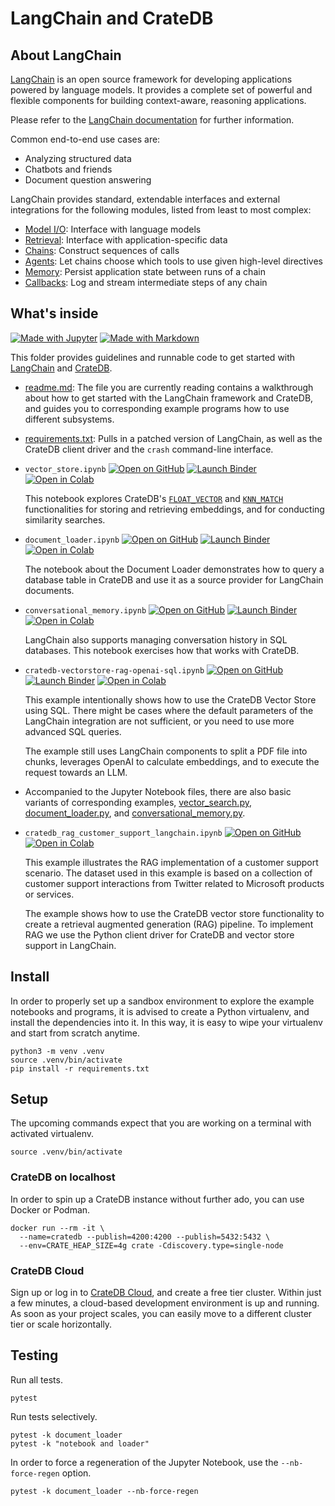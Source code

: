# LangChain and CrateDB


## About LangChain

[LangChain] is an open source framework for developing applications powered
by language models. It provides a complete set of powerful and flexible
components for building context-aware, reasoning applications.

Please refer to the [LangChain documentation] for further information.

Common end-to-end use cases are:

- Analyzing structured data
- Chatbots and friends
- Document question answering

LangChain provides standard, extendable interfaces and external integrations
for the following modules, listed from least to most complex:

- [Model I/O][Model I/O]: Interface with language models
- [Retrieval][Retrieval]: Interface with application-specific data
- [Chains][Chains]: Construct sequences of calls
- [Agents][Agents]: Let chains choose which tools to use given high-level directives
- [Memory][Memory]: Persist application state between runs of a chain
- [Callbacks][Callbacks]: Log and stream intermediate steps of any chain


## What's inside

[![Made with Jupyter](https://img.shields.io/badge/Made%20with-Jupyter-orange?logo=Jupyter)](https://jupyter.org/try) [![Made with Markdown](https://img.shields.io/badge/Made%20with-Markdown-1f425f.svg?logo=Markdown)](https://commonmark.org)

This folder provides guidelines and runnable code to get started with [LangChain]
and [CrateDB].

- [readme.md](readme.md): The file you are currently reading contains a walkthrough
  about how to get started with the LangChain framework and CrateDB, and guides you
  to corresponding example programs how to use different subsystems.

- [requirements.txt](requirements.txt): Pulls in a patched version of LangChain,
  as well as the CrateDB client driver and the `crash` command-line interface.

- `vector_store.ipynb` [![Open on GitHub](https://img.shields.io/badge/Open%20on-GitHub-lightgray?logo=GitHub)](vector_search.ipynb) [![Launch Binder](https://mybinder.org/badge_logo.svg)](https://mybinder.org/v2/gh/crate/cratedb-examples/main?labpath=topic%2Fmachine-learning%2Fllm-langchain%2Fvector_search.ipynb) [![Open in Colab](https://colab.research.google.com/assets/colab-badge.svg)](https://colab.research.google.com/github/crate/cratedb-examples/blob/main/topic/machine-learning/llm-langchain/vector_search.ipynb)

  This notebook explores CrateDB's [`FLOAT_VECTOR`] and [`KNN_MATCH`] functionalities for storing and retrieving
  embeddings, and for conducting similarity searches.

- `document_loader.ipynb` [![Open on GitHub](https://img.shields.io/badge/Open%20on-GitHub-lightgray?logo=GitHub)](document_loader.ipynb) [![Launch Binder](https://mybinder.org/badge_logo.svg)](https://mybinder.org/v2/gh/crate/cratedb-examples/main?labpath=topic%2Fmachine-learning%2Fllm-langchain%2Fdocument_loader.ipynb) [![Open in Colab](https://colab.research.google.com/assets/colab-badge.svg)](https://colab.research.google.com/github/crate/cratedb-examples/blob/main/topic/machine-learning/llm-langchain/document_loader.ipynb)

  The notebook about the Document Loader demonstrates how to query a database table in CrateDB and use it as a
  source provider for LangChain documents.

- `conversational_memory.ipynb` [![Open on GitHub](https://img.shields.io/badge/Open%20on-GitHub-lightgray?logo=GitHub)](conversational_memory.ipynb) [![Launch Binder](https://mybinder.org/badge_logo.svg)](https://mybinder.org/v2/gh/crate/cratedb-examples/main?labpath=topic%2Fmachine-learning%2Fllm-langchain%2Fconversational_memory.ipynb) [![Open in Colab](https://colab.research.google.com/assets/colab-badge.svg)](https://colab.research.google.com/github/crate/cratedb-examples/blob/main/topic/machine-learning/llm-langchain/conversational_memory.ipynb)

  LangChain also supports managing conversation history in SQL databases. This notebook exercises
  how that works with CrateDB.

- `cratedb-vectorstore-rag-openai-sql.ipynb` [![Open on GitHub](https://img.shields.io/badge/Open%20on-GitHub-lightgray?logo=GitHub)](conversational_memory.ipynb) [![Launch Binder](https://mybinder.org/badge_logo.svg)](https://mybinder.org/v2/gh/crate/cratedb-examples/main?labpath=topic%2Fmachine-learning%2Fllm-langchain%2Fcratedb-vectorstore-rag-openai-sql.ipynb) [![Open in Colab](https://colab.research.google.com/assets/colab-badge.svg)](https://colab.research.google.com/github/crate/cratedb-examples/blob/main/topic/machine-learning/llm-langchain/cratedb-vectorstore-rag-openai-sql.ipynb)

  This example intentionally shows how to use the CrateDB Vector Store using SQL.
  There might be cases where the default parameters of the LangChain integration
  are not sufficient, or you need to use more advanced SQL queries.

  The example still uses LangChain components to split a PDF file into chunks,
  leverages OpenAI to calculate embeddings, and to execute the request towards an LLM.

- Accompanied to the Jupyter Notebook files, there are also basic variants of
  corresponding examples, [vector_search.py](vector_search.py),
  [document_loader.py](document_loader.py), and
  [conversational_memory.py](conversational_memory.py).
  
- `cratedb_rag_customer_support_langchain.ipynb` [![Open on GitHub](https://img.shields.io/badge/Open%20on-GitHub-lightgray?logo=GitHub)](cratedb_rag_customer_support_langchain.ipynb)[![Open in Colab](https://colab.research.google.com/assets/colab-badge.svg)](https://colab.research.google.com/github/crate/cratedb-examples/blob/main/topic/machine-learning/llm-langchain/cratedb_rag_customer_support_langchain.ipynb)
    
  This example illustrates the RAG implementation of a customer support scenario.
  The dataset used in this example is based on a collection of customer support interactions 
  from Twitter related to Microsoft products or services.

  The example shows how to use the CrateDB vector store functionality to create a retrieval 
  augmented generation (RAG) pipeline. To implement RAG we use the Python client driver for 
  CrateDB and vector store support in LangChain.


## Install

In order to properly set up a sandbox environment to explore the example notebooks
and programs, it is advised to create a Python virtualenv, and install the
dependencies into it. In this way, it is easy to wipe your virtualenv and start
from scratch anytime.

```shell
python3 -m venv .venv
source .venv/bin/activate
pip install -r requirements.txt
```


## Setup

The upcoming commands expect that you are working on a terminal with
activated virtualenv.
```shell
source .venv/bin/activate
```

### CrateDB on localhost

In order to spin up a CrateDB instance without further ado, you can use
Docker or Podman.
```shell
docker run --rm -it \
  --name=cratedb --publish=4200:4200 --publish=5432:5432 \
  --env=CRATE_HEAP_SIZE=4g crate -Cdiscovery.type=single-node
```

### CrateDB Cloud

Sign up or log in to [CrateDB Cloud], and create a free tier cluster. Within just a few minutes,
a cloud-based development environment is up and running. As soon as your project scales, you can
easily move to a different cluster tier or scale horizontally.


## Testing

Run all tests.
```shell
pytest
```

Run tests selectively.
```shell
pytest -k document_loader
pytest -k "notebook and loader"
```

In order to force a regeneration of the Jupyter Notebook, use the
`--nb-force-regen` option.
```shell
pytest -k document_loader --nb-force-regen
```


[Agents]: https://python.langchain.com/docs/modules/agents/
[Callbacks]: https://python.langchain.com/docs/modules/callbacks/
[Chains]: https://python.langchain.com/docs/modules/chains/
[CrateDB]: https://github.com/crate/crate
[CrateDB Cloud]: https://console.cratedb.cloud
[`FLOAT_VECTOR`]: https://crate.io/docs/crate/reference/en/master/general/ddl/data-types.html#float-vector
[`KNN_MATCH`]: https://crate.io/docs/crate/reference/en/master/general/builtins/scalar-functions.html#scalar-knn-match
[LangChain]: https://www.langchain.com/
[LangChain documentation]: https://python.langchain.com/
[Memory]: https://python.langchain.com/docs/modules/memory/
[Model I/O]: https://python.langchain.com/docs/modules/model_io/
[Retrieval]: https://python.langchain.com/docs/modules/data_connection/
